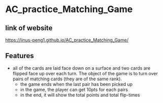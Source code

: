 # AC_practice_Matching_Game

## link of website
https://linus-peng1.github.io/AC_practice_Matching_Game/

## Features
- all of the cards are laid face down on a surface and two cards are flipped face up over each turn. The object of the game is to turn over pairs of matching cards (they are of the same rank).
  - the game ends when the last pair has been picked up
  - in the game, the player can get 10pts for each pairs
  - in the end, it will show the total points and total flip-times
